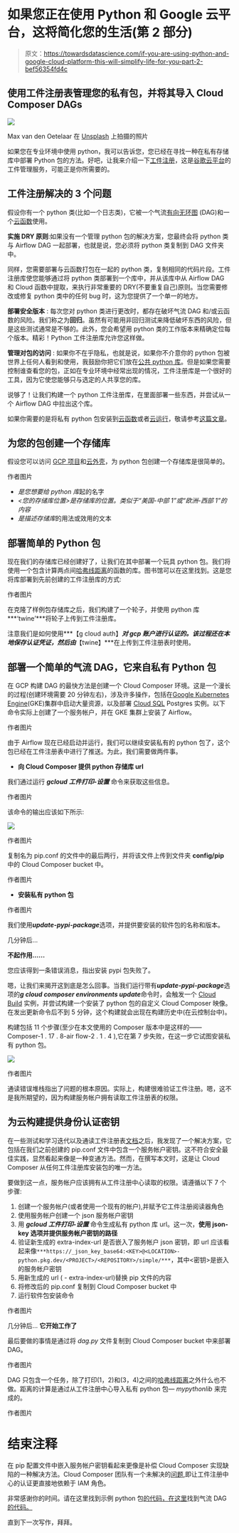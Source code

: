 # 如果您正在使用 Python 和 Google 云平台，这将简化您的生活(第 2 部分)

> 原文：<https://towardsdatascience.com/if-you-are-using-python-and-google-cloud-platform-this-will-simplify-life-for-you-part-2-bef56354fd4c>

## 使用工件注册表管理您的私有包，并将其导入 Cloud Composer DAGs

![](img/8a36e839b53f318ddff115c1b47677d5.png)

Max van den Oetelaar 在 [Unsplash](https://unsplash.com?utm_source=medium&utm_medium=referral) 上拍摄的照片

如果您在专业环境中使用 python，我可以告诉您，您已经在寻找一种在私有存储库中部署 Python 包的方法。好吧，让我来介绍一下[工件注册](https://cloud.google.com/artifact-registry)，这是[谷歌云平台](https://cloud.google.com/)的工件管理服务，可能正是你所需要的。

## 工件注册解决的 3 个问题

假设你有一个 python 类(比如一个日志类)，它被一个气流[有向无环图](https://airflow.apache.org/docs/apache-airflow/stable/concepts/dags.html) (DAG)和一个[云函数](https://cloud.google.com/functions)使用。

**实施 DRY 原则**:如果没有一个管理 python 包的解决方案，您最终会将 python 类与 Airflow DAG 一起部署，也就是说，您必须将 python 类复制到 DAG 文件夹中。

同样，您需要部署与云函数打包在一起的 python 类，复制相同的代码片段。工件注册库使您能够通过将 python 类部署到一个库中，并从该库中从 Airflow DAG 和 Cloud 函数中提取，来执行非常重要的 DRY(不要重复自己)原则。当您需要修改或修复 python 类中的任何 bug 时，这为您提供了一个单一的地方。

**部署安全版本** : 每次您对 python 类进行更改时，都存在破坏气流 DAG 和/或云函数的风险。我们称之为**回归**。虽然有可能用非回归测试来降低破坏东西的风险，但是这些测试通常是不够的。此外，您会希望用 python 类的工作版本来精确定位每个版本。精彩！Python 工件注册库允许您这样做。

**管理对包的访问** : 如果你不在乎隐私，也就是说，如果你不介意你的 python 包被世界上任何人看到和使用，我鼓励你把它们放在[公共 python 库](https://pypi.org/)。但是如果您需要控制谁查看您的包，正如在专业环境中经常出现的情况，工件注册库是一个很好的工具，因为它使您能够只与选定的人共享您的库。

说够了！让我们构建一个 python 工件注册库，在里面部署一些东西，并尝试从一个 Airflow DAG 中拉出这个库。

如果你需要的是将私有 python 包安装到[云函数](https://cloud.google.com/functions)或者[云运行](https://cloud.google.com/run)，敬请参考[这篇文章](/if-you-are-using-python-and-google-cloud-platform-this-will-simplify-life-for-you-6be4f777fa3a)。

## 为您的包创建一个存储库

假设您可以访问 [GCP 项目](https://cloud.google.com/resource-manager/docs/creating-managing-projects)和[云外壳](https://cloud.google.com/shell)，为 python 包创建一个存储库是很简单的。

作者图片

*   *<your _ repository _ name>是您想要给 python 库*起的名字
*   *<您的存储库位置>是存储库的位置。类似于“美国-中部 1”或“欧洲-西部 1”的内容*
*   *<your _ repository _ description>是描述存储库*的用法或效用的文本

## 部署简单的 Python 包

现在我们的存储库已经创建好了，让我们在其中部署一个玩具 python 包。我们将使用一个包含计算两点间[哈弗线距离](https://en.wikipedia.org/wiki/Haversine_formula)的函数的库。图书馆可以在这里找到。这是您将库部署到先前创建的工件注册库的方式:

作者图片

在克隆了样例包存储库之后，我们构建了一个轮子，并使用 python 库***‘twine’***将轮子上传到工件注册库。

注意我们是如何使用***【g cloud auth】***对 gcp 账户进行认证的。该过程还在本地保存认证凭证，然后由***【twine】***在上传到工件注册表时使用。

## 部署一个简单的气流 DAG，它来自私有 Python 包

在 GCP 构建 DAG 的最快方法是创建一个 Cloud Composer 环境。这是一个漫长的过程(创建环境需要 20 分钟左右)，涉及许多操作，包括在[Google Kubernetes Engine](https://cloud.google.com/kubernetes-engine)(GKE)集群中启动大量资源，以及部署 [Cloud SQL](https://cloud.google.com/sql) Postgres 实例。以下命令实际上创建了一个服务帐户，并在 GKE 集群上安装了 Airflow。

作者图片

由于 Airflow 现在已经启动并运行，我们可以继续安装私有的 python 包了，这个包已经在工件注册表中进行了推送。为此，我们需要做两件事。

*   **向 Cloud Composer 提供 python 存储库 url**

我们通过运行 ***gcloud 工件打印-设置*** 命令来获取这些信息。

作者图片

该命令的输出应该如下所示:

![](img/51eabb82458fa38cc78bd4934f27e25d.png)

作者图片

复制名为 pip.conf 的文件中的最后两行，并将该文件上传到文件夹 **config/pip** 中的 Cloud Composer bucket 中。

作者图片

*   **安装私有 python 包**

作者图片

我们使用***update-pypi-package***选项，并提供要安装的软件包的名称和版本。

几分钟后…

**不起作用……**

您应该得到一条错误消息，指出安装 pypi 包失败了。

嗯，让我们来揭开这到底是怎么回事。当我们运行带有***update-pypi-package***选项的***g cloud composer environments update***命令时，会触发一个 [Cloud Build](https://cloud.google.com/build) 实例，并尝试构建一个安装了 python 包的自定义 Cloud Composer 映像。在发出更新命令后不到 5 分钟，这个构建就会出现在构建历史中(在云控制台中)。

构建包括 11 个步骤(至少在本文使用的 Composer 版本中是这样的——Composer-1 . 17 . 8-air flow-2 . 1 . 4 ),它在第 7 步失败，在这一步它试图安装私有 python 包。

![](img/04673f0a7f2c7dfa3b859e60b5fc3c75.png)

作者图片

通读错误堆栈指出了问题的根本原因。实际上，构建很难验证工件注册。嗯，这不是我所期望的，因为构建服务帐户拥有读取工件注册表的权限。

## 为云构建提供身份认证密钥

在一些测试和学习迭代以及通读工件注册表[文档](https://cloud.google.com/artifact-registry/docs/python/authentication)之后，我发现了一个解决方案，它包括在我们之前创建的 pip.conf 文件中包含一个服务帐户密钥。这不符合安全最佳实践，显然看起来像是一种变通方法。然而，在撰写本文时，这是让 Cloud Composer 从任何工件注册库安装包的唯一方法。

要做到这一点，服务帐户应该拥有从工件注册中心读取的权限。请遵循以下 7 个步骤:

1.  创建一个服务帐户(或者使用一个现有的帐户),并赋予它工件注册阅读器角色
2.  使用服务帐户创建一个 json 服务帐户密钥
3.  用 ***gcloud 工件打印-设置*** 命令生成私有 python 库 url。这一次，**使用 json-key 选项并提供服务帐户密钥的路径**
4.  验证新生成的 extra-index-url 是否嵌入了服务帐户 json 密钥，即 url 应该看起来像`***https://_json_key_base64:<KEY>@<LOCATION>-python.pkg.dev/<PROJECT>/<REPOSITORY>/simple/***`，其中<密钥>是嵌入的服务帐户密钥
5.  用新生成的 url ( - extra-index-url)替换 pip 文件的内容
6.  将修改后的 pip.conf 复制到 Cloud Composer bucket 中
7.  运行软件包安装命令

作者图片

几分钟后… **它开始工作了**

最后要做的事情是通过将 *dag.py* 文件复制到 Cloud Composer bucket 中来部署 DAG。

作者图片

DAG 只包含一个任务，除了打印(1，2)和(3，4)之间的[哈弗线距离](https://en.wikipedia.org/wiki/Haversine_formula)之外什么也不做。距离的计算是通过从工件注册中心导入私有 python 包— *mypythonlib* 来完成的。

作者图片

# 结束注释

在 pip 配置文件中嵌入服务帐户密钥看起来更像是补偿 Cloud Composer 实现缺陷的一种解决方法。Cloud Composer 团队有一个未解决的[问题](https://issuetracker.google.com/issues/204418653?pli=1),即让工件注册中心的认证更直接地依赖于 IAM 角色。

非常感谢你的时间。请在这里找到示例 python 包[的代码，在这里](https://gitlab.com/marcdjoh/sample-python-package)找到气流 DAG [的代码。](https://gitlab.com/marcdjoh/airflow-dag-pull-from-artifact-registry)

直到下一次写作，拜拜。